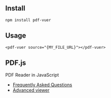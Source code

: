 ## Install

```npm install pdf-vuer```

## Usage

```<pdf-vuer source="{MY_FILE_URL}"></pdf-vuer>```

## PDF.js

PDF Reader in JavaScript
 - [Frequently Asked Questions](https://github.com/mozilla/pdf.js/wiki/Frequently-Asked-Questions)
 - [Advanced viewer](https://mozilla.github.io/pdf.js/web/viewer.html)

